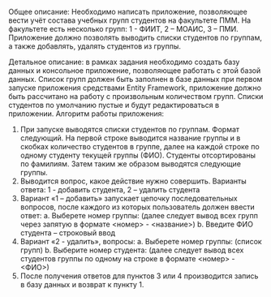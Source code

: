 Общее описание: Необходимо написать приложение, позволяющее вести учёт состава учебных
групп студентов на факультете ПММ. На факультете есть несколько групп: 1 - ФИИТ, 2 – МОАИС, 3 –
ПМИ. Приложение должно позволять выводить списки студентов по группам, а также добавлять,
удалять студентов из группы.

Детальное описание: в рамках задания необходимо создать базу данных и консольное
приложение, позволяющее работать с этой базой данных. Список групп должен быть заполнен в
базе данных при первом запуске приложения средствами Entity Framework, приложение должно
быть рассчитано на работу с произвольным количеством групп.
Списки студентов по умолчанию пустые и будут редактироваться в приложении.
Алгоритм работы приложения:
  1. При запуске выводятся списки студентов по группам. Формат следующий. На первой
     строке выводится название группы и в скобках количество студентов в группе, далее на
     каждой строке по одному студенту текущей группы (ФИО). Студенты отсортированы по
     фамилиям. Затем таким же образом выводятся следующие группы.
  2. Выводится вопрос, какое действие нужно совершить. Варианты ответа: 1 - добавить
     студента, 2 – удалить студента
  3. Вариант «1 – добавить» запускает цепочку последовательных вопросов, после каждого
  из которых пользователь должен ввести ответ:
    a. Выберете номер группы: (далее следует вывод всех групп через запятую в
    формате <номер> - <название>)
    b. Введите ФИО студента – строковый ввод
  4. Вариант «2 - удалить», вопросы:
    a. Выберете номер группы: (список групп)
    b. Выберите номер студента: (далее следует вывод всех студентов группы по
    одному на строке в формате <номер> - <ФИО>)
  5. После получения ответов для пунктов 3 или 4 производится запись в базу данных
  и возврат к пункту 1.
